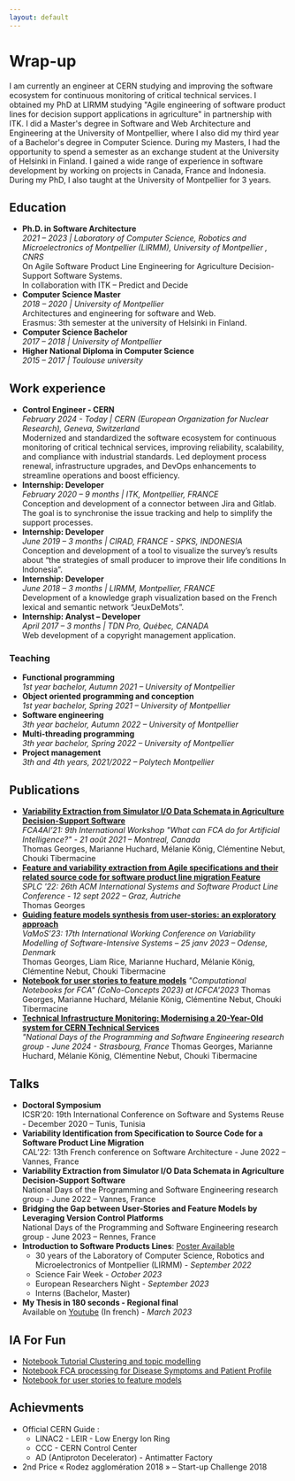 ```yaml
---
layout: default
---
```


# Wrap-up
  I am currently an engineer at CERN studying and improving the software ecosystem for continuous monitoring of critical technical services.
  I obtained my PhD at LIRMM studying "Agile engineering of software product lines for decision support applications in agriculture" in partnership with ITK.
  I did a Master's degree in Software and Web Architecture and Engineering at the University of Montpellier, where I also did my third year of a Bachelor's degree in Computer Science. During my Masters, I had the opportunity to spend a semester as an exchange student at the University of Helsinki in Finland.
  I gained a wide range of experience in software development by working on projects in Canada, France and Indonesia. During my PhD, I also taught at the University of Montpellier for 3 years.

## Education

- **Ph.D. in Software Architecture**  
  *2021 – 2023 | Laboratory of Computer Science, Robotics and Microelectronics of Montpellier (LIRMM), University of Montpellier , CNRS*  
  On Agile Software Product Line Engineering for Agriculture Decision-Support Software Systems.  
  In collaboration with ITK – Predict and Decide
- **Computer Science Master**  
  *2018 – 2020 | University of Montpellier*  
  Architectures and engineering for software and Web.  
  Erasmus: 3th semester at the university of Helsinki in Finland.  
- **Computer Science Bachelor**  
  *2017 – 2018 | University of Montpellier*
- **Higher National Diploma in Computer Science**  
  *2015 – 2017 | Toulouse university*

## Work experience

- **Control Engineer - CERN**  
  *February 2024 - Today | CERN (European Organization for Nuclear Research), Geneva, Switzerland*  
  Modernized and standardized the software ecosystem for continuous monitoring of critical technical services, improving reliability, scalability, and compliance with industrial standards. Led deployment process renewal, infrastructure upgrades, and DevOps enhancements to streamline operations and boost efficiency.
- **Internship: Developer**  
  *February 2020 – 9 months | ITK, Montpellier, FRANCE*  
  Conception and development of a connector between Jira and Gitlab. The goal is to synchronise the issue tracking and help to simplify the support processes.
- **Internship: Developer**  
  *June 2019 – 3 months | CIRAD, FRANCE - SPKS, INDONESIA*  
  Conception and development of a tool to visualize the survey’s results about “the strategies of small producer to improve their life conditions In Indonesia”.  
- **Internship: Developer**  
  *June 2018 – 3 months | LIRMM, Montpellier, FRANCE*  
  Development of a knowledge graph visualization based on the French lexical and semantic network “JeuxDeMots”.  
- **Internship: Analyst – Developer**   
  *April 2017 – 3 months | TDN Pro, Québec, CANADA*  
  Web development of a copyright management application.  

### Teaching

- **Functional programming**  
  *1st year bachelor, Autumn 2021 – University of Montpellier*  
- **Object oriented programming and conception**  
  *1st year bachelor, Spring 2021 – University of Montpellier*  
- **Software engineering**  
  *3th year bachelor, Autumn 2022 – University of Montpellier*  
- **Multi-threading programming**  
  *3th year bachelor, Spring 2022 – University of Montpellier*  
- **Project management**  
  *3th and 4th years, 2021/2022 – Polytech Montpellier*

## Publications

- [**Variability Extraction from Simulator I/O Data Schemata in Agriculture Decision-Support Software**](https://hal-lirmm.ccsd.cnrs.fr/hal-03375570v1)  
  *FCA4AI’21: 9th International Workshop "What can FCA do for Artificial Intelligence?" - 21 août 2021 – Montreal, Canada*  
  Thomas Georges, Marianne Huchard, Mélanie König, Clémentine Nebut, Chouki Tibermacine
- [**Feature and variability extraction from Agile specifications and their related source code for software product line migration Feature**](https://hal-lirmm.ccsd.cnrs.fr/hal-03825541v2)  
  *SPLC '22: 26th ACM International Systems and Software Product Line Conference - 12 sept 2022 – Graz, Autriche*  
  Thomas Georges
- [**Guiding feature models synthesis from user-stories: an exploratory approach**](https://hal-lirmm.ccsd.cnrs.fr/lirmm-03971078v1)  
  *VaMoS’23: 17th International Working Conference on Variability Modelling of Software-Intensive Systems – 25 janv 2023 – Odense, Denmark*  
  Thomas Georges, Liam Rice, Marianne Huchard, Mélanie König, Clémentine Nebut, Chouki Tibermacine
- [**Notebook for user stories to feature models**](https://upriss.github.io/fca/CoNo-Concepts2023.html)
  *"Computational Notebooks for FCA" (CoNo-Concepts 2023) at ICFCA'2023*
  Thomas Georges, Marianne Huchard, Mélanie König, Clémentine Nebut, Chouki Tibermacine
- [**Technical Infrastructure Monitoring: Modernising a 20-Year-Old system for CERN Technical Services**]([https://github.com/Hyrlos/hyrlos.github.io/blob/master/Poster-TIM-CERN.pdf)  
  *"National Days of the Programming and Software Engineering research group - June 2024 - Strasbourg, France*
  Thomas Georges, Marianne Huchard, Mélanie König, Clémentine Nebut, Chouki Tibermacine

## Talks

- **Doctoral Symposium**  
  ICSR’20:  19th International Conference on Software and Systems Reuse - December 2020 – Tunis, Tunisia
- **Variability Identification from Specification to Source Code for a Software Product Line Migration**  
  CAL’22: 13th French conference on Software Architecture - June 2022 – Vannes, France
- **Variability Extraction from Simulator I/O Data Schemata in Agriculture Decision-Support Software**  
  National Days of the Programming and Software Engineering research group - June 2022 – Vannes, France
- **Bridging the Gap between User-Stories and Feature Models by Leveraging Version Control Platforms**  
  National Days of the Programming and Software Engineering research group - June 2023 – Rennes, France
- **Introduction to Software Products Lines**: [Poster Available](https://github.com/Hyrlos/hyrlos.github.io/blob/master/Poster%20SPL%20TG%202023_24%20.pdf)
  - 30 years of the Laboratory of Computer Science, Robotics and Microelectronics of Montpellier (LIRMM) - *September 2022*
  - Science Fair Week - *October 2023*
  - European Researchers Night - *September 2023*
  - Interns (Bachelor, Master)
- **My Thesis in 180 seconds - Regional final**  
  Available on [Youtube](https://www.youtube.com/watch?v=95r8EYCb5t4) (In french) - *March 2023*

## IA For Fun

- [Notebook Tutorial Clustering and topic modelling](https://gite.lirmm.fr/tgeorges/clusteringtutorial)
- [Notebook FCA processing for Disease Symptoms and Patient Profile](https://github.com/Hyrlos/Disease-Symptoms-and-Patient-Profile-Processing)
- [Notebook for user stories to feature models](https://gite.lirmm.fr/tgeorges/CoNoConcepts_ThomasGEORGES_LIRMM/)
  
## Achievments
- Official CERN Guide : 
  - LINAC2 - LEIR - Low Energy Ion Ring
  - CCC - CERN Control Center
  - AD (Antiproton Decelerator) - Antimatter Factory 
- 2nd Price « Rodez agglomération 2018 » – Start-up Challenge 2018
